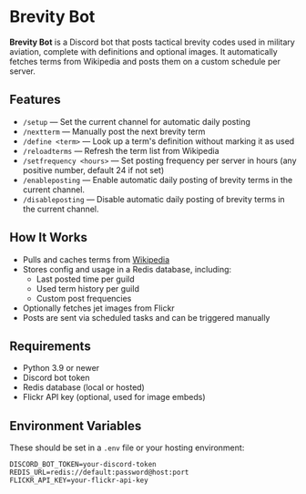 # Brevity Bot

**Brevity Bot** is a Discord bot that posts tactical brevity codes used in military aviation, complete with definitions and optional images. It automatically fetches terms from Wikipedia and posts them on a custom schedule per server.

## Features

- `/setup` — Set the current channel for automatic daily posting
- `/nextterm` — Manually post the next brevity term
- `/define <term>` — Look up a term's definition without marking it as used
- `/reloadterms` — Refresh the term list from Wikipedia
- `/setfrequency <hours>` — Set posting frequency per server in hours (any positive number, default 24 if not set)
- `/enableposting` — Enable automatic daily posting of brevity terms in the current channel.
- `/disableposting` — Disable automatic daily posting of brevity terms in the current channel.

## How It Works

- Pulls and caches terms from [Wikipedia](https://en.wikipedia.org/wiki/Multiservice_tactical_brevity_code)
- Stores config and usage in a Redis database, including:
  - Last posted time per guild
  - Used term history per guild
  - Custom post frequencies
- Optionally fetches jet images from Flickr
- Posts are sent via scheduled tasks and can be triggered manually

## Requirements

- Python 3.9 or newer
- Discord bot token
- Redis database (local or hosted)
- Flickr API key (optional, used for image embeds)

## Environment Variables

These should be set in a `.env` file or your hosting environment:

```env
DISCORD_BOT_TOKEN=your-discord-token
REDIS_URL=redis://default:password@host:port
FLICKR_API_KEY=your-flickr-api-key
```
